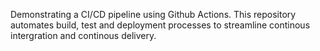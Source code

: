 Demonstrating a CI/CD pipeline using Github Actions. This repository automates build, test and deployment processes to streamline continous intergration and continous delivery.
